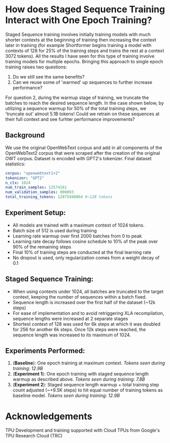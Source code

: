 # How does Staged Sequence Training Interact with One Epoch Training?

Staged Sequence training involves initially training models with much shorter contexts at the beginning of training then increasing the context later in training (for example Shortformer begins training a model with contexts of 128 for 25% of the training steps and trains the rest at a context 3072 tokens). All the results I have seen for this type of training involve training models for multiple epochs. Bringing this approach to single epoch training raises two questions:

1. Do we still see the same benefits?
2. Can we reuse some of 'warmed' up sequences to further increase performance?

For question 2, during the warmup stage of training, we truncate the batches to reach the desired sequence length. In the case shown below, by utilizing a sequence warmup for 50% of the total training steps, we 'truncate out' almost 5.1B tokens! Could we retrain on these sequences at their full context and see furhter performance improvements?

## Background

We use the original OpenWebText corpus and add in all components of the OpenWebText2 corpus that were scraped after the creation of the original OWT corpus. Dataset is encoded with GPT2's tokenizer. Final dataset statistics:

```yaml
corpus: "openwebtext1+2"
tokenizer: "GPT2"
n_ctx: 1024
num_train_samples: 12574161
num_validation_samples: 806093
total_training_tokens: 12875940864 #~12B tokens
```


## Experiment Setup:

- All models are trained with a maximum context of 1024 tokens.
- Batch size of 512 is used during training
- Learning rate warmup over first 2000 batches from 0 to peak
- Learning rate decay follows cosine schedule to 10% of the peak over 90% of the remaining steps
- Final 10% of training steps are conducted at the final learning rate
- No dropout is used, only regularization comes from a weight decay of 0.1  

## Staged Sequence Training:

- When using contexts under 1024, all batches are truncated to the target context, keeping the number of sequences within a batch fixed. 
- Sequence length is increased over the first half of the dataset (~12k steps)
- For ease of implementation and to avoid retriggering XLA recompilation, sequence lengths were increased at 2 separate stages
- Shortest context of 128 was used for 6k steps at which it was doubled for 256 for another 6k steps. Once 12k steps were reached, the sequence length was increased to its maximum of 1024.

## Experiments Performed:

1. (**Baseline**): One epoch training at maximum context. *Tokens seen during training: 12.9B*
2. (**Experiment 1**): One epoch training with staged sequence length warmup as described above. *Tokens seen during training: 7.8B*
3. (**Experiment 2**): Staged sequence length warmup + total training step count adjusted (~+9.5K steps) to hit equal number of training tokens as baseline model. *Tokens seen during training: 12.9B*

# Acknowledgements
TPU Development and training supported with Cloud TPUs from Google's TPU Research Cloud (TRC)
